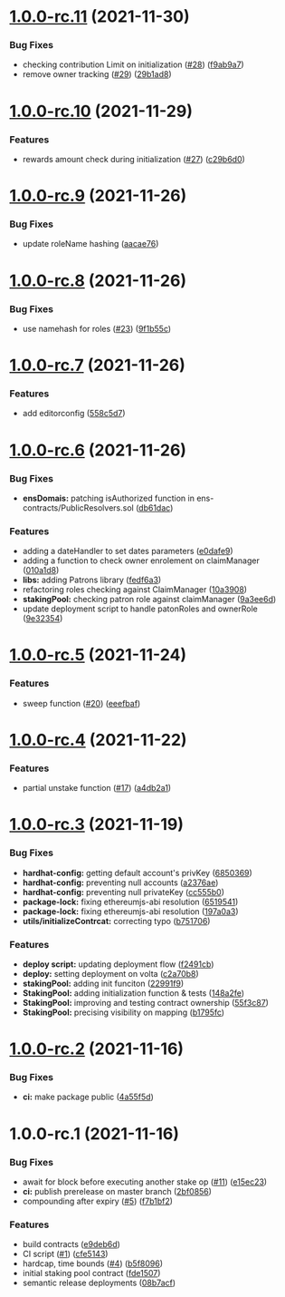 # [1.0.0-rc.11](https://github.com/energywebfoundation/staking-pool/compare/v1.0.0-rc.10...v1.0.0-rc.11) (2021-11-30)


### Bug Fixes

* checking contribution Limit on initialization ([#28](https://github.com/energywebfoundation/staking-pool/issues/28)) ([f9ab9a7](https://github.com/energywebfoundation/staking-pool/commit/f9ab9a75d001fba3eeba0f5a4e2fe8ad2cd97dd5))
* remove owner tracking ([#29](https://github.com/energywebfoundation/staking-pool/issues/29)) ([29b1ad8](https://github.com/energywebfoundation/staking-pool/commit/29b1ad8d2a18c39a187d507285e5243d0a16c24f))

# [1.0.0-rc.10](https://github.com/energywebfoundation/staking-pool/compare/v1.0.0-rc.9...v1.0.0-rc.10) (2021-11-29)


### Features

* rewards amount check during initialization ([#27](https://github.com/energywebfoundation/staking-pool/issues/27)) ([c29b6d0](https://github.com/energywebfoundation/staking-pool/commit/c29b6d053948322907c48d4ed90f86f70c350512))

# [1.0.0-rc.9](https://github.com/energywebfoundation/staking-pool/compare/v1.0.0-rc.8...v1.0.0-rc.9) (2021-11-26)


### Bug Fixes

* update roleName hashing ([aacae76](https://github.com/energywebfoundation/staking-pool/commit/aacae763f74132589fb26290457c5033c06ff853))

# [1.0.0-rc.8](https://github.com/energywebfoundation/staking-pool/compare/v1.0.0-rc.7...v1.0.0-rc.8) (2021-11-26)


### Bug Fixes

* use namehash for roles ([#23](https://github.com/energywebfoundation/staking-pool/issues/23)) ([9f1b55c](https://github.com/energywebfoundation/staking-pool/commit/9f1b55cc116d834fb6cc33ac89c6129e47ec8253))

# [1.0.0-rc.7](https://github.com/energywebfoundation/staking-pool/compare/v1.0.0-rc.6...v1.0.0-rc.7) (2021-11-26)


### Features

* add editorconfig ([558c5d7](https://github.com/energywebfoundation/staking-pool/commit/558c5d7a7f280cd70abd761c3845d3a6b812a9b8))

# [1.0.0-rc.6](https://github.com/energywebfoundation/staking-pool/compare/v1.0.0-rc.5...v1.0.0-rc.6) (2021-11-26)


### Bug Fixes

* **ensDomais:** patching isAuthorized function in ens-contracts/PublicResolvers.sol ([db61dac](https://github.com/energywebfoundation/staking-pool/commit/db61daca8c8e58c28e0dab3cdbd2369385c9e6dc))


### Features

* adding a dateHandler to set dates parameters ([e0dafe9](https://github.com/energywebfoundation/staking-pool/commit/e0dafe983274fe267322496edee8a2c6ee06ba9f))
* adding a function to check owner enrolement on claimManager ([010a1d8](https://github.com/energywebfoundation/staking-pool/commit/010a1d89d0be1127eba58556d27eaa393a15e8af))
* **libs:** adding Patrons library ([fedf6a3](https://github.com/energywebfoundation/staking-pool/commit/fedf6a3a88f369c8a11cc90fc06b29a9346eec58))
* refactoring roles checking against ClaimManager ([10a3908](https://github.com/energywebfoundation/staking-pool/commit/10a39088c68d50c54665f7c7aa51116229e3bc64))
* **stakingPool:** checking patron role against claimManager ([9a3ee6d](https://github.com/energywebfoundation/staking-pool/commit/9a3ee6dceb61cbb611f7aad42af39083fb45f86b))
* update deployment script to handle patonRoles and ownerRole ([9e32354](https://github.com/energywebfoundation/staking-pool/commit/9e323543c13584594f6ee708adb4fd0d8287eb50))

# [1.0.0-rc.5](https://github.com/energywebfoundation/staking-pool/compare/v1.0.0-rc.4...v1.0.0-rc.5) (2021-11-24)


### Features

* sweep function ([#20](https://github.com/energywebfoundation/staking-pool/issues/20)) ([eeefbaf](https://github.com/energywebfoundation/staking-pool/commit/eeefbaf4063f3b0868c4ad0d45933e6cb36315c5))

# [1.0.0-rc.4](https://github.com/energywebfoundation/staking-pool/compare/v1.0.0-rc.3...v1.0.0-rc.4) (2021-11-22)


### Features

* partial unstake function ([#17](https://github.com/energywebfoundation/staking-pool/issues/17)) ([a4db2a1](https://github.com/energywebfoundation/staking-pool/commit/a4db2a1aea8b617330e57cf9af69e96f5f3ef5af))

# [1.0.0-rc.3](https://github.com/energywebfoundation/staking-pool/compare/v1.0.0-rc.2...v1.0.0-rc.3) (2021-11-19)


### Bug Fixes

* **hardhat-config:** getting default account's privKey ([6850369](https://github.com/energywebfoundation/staking-pool/commit/685036991cc2f3d9175143599769b6d79468b0dd))
* **hardhat-config:** preventing null accounts ([a2376ae](https://github.com/energywebfoundation/staking-pool/commit/a2376ae0dbb72d24c7d3abb8c3445a62fa1dce39))
* **hardhat-config:** preventing null privateKey ([cc555b0](https://github.com/energywebfoundation/staking-pool/commit/cc555b045bff89329cd01a8d6abc6a727ede520e))
* **package-lock:** fixing ethereumjs-abi resolution ([6519541](https://github.com/energywebfoundation/staking-pool/commit/6519541c222c67c6839c22b62f9978e64a7fc316))
* **package-lock:** fixing ethereumjs-abi resolution ([197a0a3](https://github.com/energywebfoundation/staking-pool/commit/197a0a3e2a5baa951c099822eb613b63d97efdd8))
* **utils/initializeContrcat:** correcting typo ([b751706](https://github.com/energywebfoundation/staking-pool/commit/b7517066fd77c30e8defb923489acc9ee2175a59))


### Features

* **deploy script:** updating deployment flow ([f2491cb](https://github.com/energywebfoundation/staking-pool/commit/f2491cbf571ed1ccf170e2d85c80e7748b5358d9))
* **deploy:** setting deployment on volta ([c2a70b8](https://github.com/energywebfoundation/staking-pool/commit/c2a70b8706aae987dbfb13d572a00d319983cbc3))
* **stakingPool:** adding init funciton ([22991f9](https://github.com/energywebfoundation/staking-pool/commit/22991f9a565c86ee5e748190be4bc6f11d00024e))
* **StakingPool:** adding initialization function & tests ([148a2fe](https://github.com/energywebfoundation/staking-pool/commit/148a2fe47feb7590b2cd1c6c7da21799daf26175))
* **StakingPool:** improving and testing contract ownership ([55f3c87](https://github.com/energywebfoundation/staking-pool/commit/55f3c871ae17cb2bcbb8713a71c6bb5e4c0924af))
* **StakingPool:** precising visibility on mapping ([b1795fc](https://github.com/energywebfoundation/staking-pool/commit/b1795fcdd3e3394ac05faf25b3217a98e936af0b))

# [1.0.0-rc.2](https://github.com/energywebfoundation/staking-pool/compare/v1.0.0-rc.1...v1.0.0-rc.2) (2021-11-16)


### Bug Fixes

* **ci:** make package public ([4a55f5d](https://github.com/energywebfoundation/staking-pool/commit/4a55f5d35cd77d6c2332b1b06e4c28f7b3272331))

# 1.0.0-rc.1 (2021-11-16)


### Bug Fixes

* await for block before executing another stake op ([#11](https://github.com/energywebfoundation/staking-pool/issues/11)) ([e15ec23](https://github.com/energywebfoundation/staking-pool/commit/e15ec23aa6ef1262d86705304a2b3b909f477f3b))
* **ci:** publish prerelease on master  branch ([2bf0856](https://github.com/energywebfoundation/staking-pool/commit/2bf08566378a3106ecefc25c8be430d579c4ff7f))
* compounding after expiry ([#5](https://github.com/energywebfoundation/staking-pool/issues/5)) ([f7b1bf2](https://github.com/energywebfoundation/staking-pool/commit/f7b1bf2d9ab7ab5f968294f6832e3d95c6a0afd2))


### Features

* build contracts ([e9deb6d](https://github.com/energywebfoundation/staking-pool/commit/e9deb6d1d2a67062280b73e551e31312ad76f9dd))
* CI script ([#1](https://github.com/energywebfoundation/staking-pool/issues/1)) ([cfe5143](https://github.com/energywebfoundation/staking-pool/commit/cfe51432fe38ed48dbf527b0c2e563a350ebf445))
* hardcap, time bounds ([#4](https://github.com/energywebfoundation/staking-pool/issues/4)) ([b5f8096](https://github.com/energywebfoundation/staking-pool/commit/b5f809652de35daf1d249c9f89b64209b4702a11))
* initial staking pool contract ([fde1507](https://github.com/energywebfoundation/staking-pool/commit/fde1507ff4d8e0504c1a57f94595bb93ef404476))
* semantic release deployments ([08b7acf](https://github.com/energywebfoundation/staking-pool/commit/08b7acf38dac10db54c7a993770b6ed8ecc992cc))
